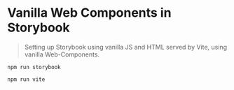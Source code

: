 # Vanilla Web Components in Storybook

> Setting up Storybook using vanilla JS and HTML served by Vite, using vanilla Web-Components.


```shell
npm run storybook

npm run vite
```
